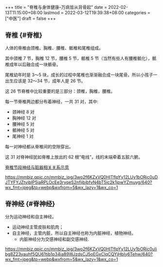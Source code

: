 +++
title = "脊椎与身体健康–万病皆从背骨起"
date = 2022-02-13T11:15:00+08:00
lastmod = 2022-03-12T19:39:38+08:00
categories = ["中医"]
draft = false
+++

## 脊椎 {#脊椎}

人体的脊椎由颈椎、胸椎、腰椎、骶椎和尾椎组成。

其中颈椎 7 节，胸椎 12 节，腰椎 5 节，骶椎 5 节（当然有些人有腰椎骶化），骶椎成年以后融合成一块骶骨。

尾椎幼年时是 3～5 块，成长的过程中尾椎也渐渐融合成一块尾骨。所以小孩子一出生应该是 32～34 节，成年人是 26 节。

这 26 节脊椎中比较重要的是三部分：颈椎，胸椎，腰椎。

每一节脊椎两边都分布着神经，一共 31 对，其中:

-   颈神经 8 对
-   胸神经 12 对
-   腰神经 5 对
-   骶神经 5 对
-   尾神经 1 对

每一对神经都从脊椎间的空隙穿出。

这 31 对脊神经犹如脊椎上放出的 62 根“电线”，线的末端牵着五脏六腑。

[脊椎节段神经与脏器相关关系示意](https://mmbiz.qpic.cn/mmbiz_jpg/3wo2f6KZxVQ0HITflpYy12LUy1bORic0uDJTYFYJZtyibIP5iaRPLOcEe3ryqeS2nfjibibfvN4bT5ic2k1jpwYZmuyg/640?wx_fmt=jpeg&tp=webp&wxfrom=5&wx_lazy=1&wx_co=1)

<https://mmbiz.qpic.cn/mmbiz_jpg/3wo2f6KZxVQ0HITflpYy12LUy1bORic0uDJTYFYJZtyibIP5iaRPLOcEe3ryqeS2nfjibibfvN4bT5ic2k1jpwYZmuyg/640?wx_fmt=jpeg&tp=webp&wxfrom=5&wx_lazy=1&wx_co=1>


## 脊神经 {#脊神经}

分为运动神经和自主神经。

-   运动神经主管皮肤和肌肉；
-   自主神经，主管内脏，所以自主神经也称为内脏神经，植物神经。
    -   内脏神经分为交感神经和副交感神经.

<https://mmbiz.qpic.cn/mmbiz_jpg/3wo2f6KZxVQ0HITflpYy12LUy1bORic0uIibg8Z23yauhf5QU61tib1p34ia89WJzdsCJ5oEGxClqCQYjHbIy6Tehw/640?wx_fmt=jpeg&tp=webp&wxfrom=5&wx_lazy=1&wx_co=1>